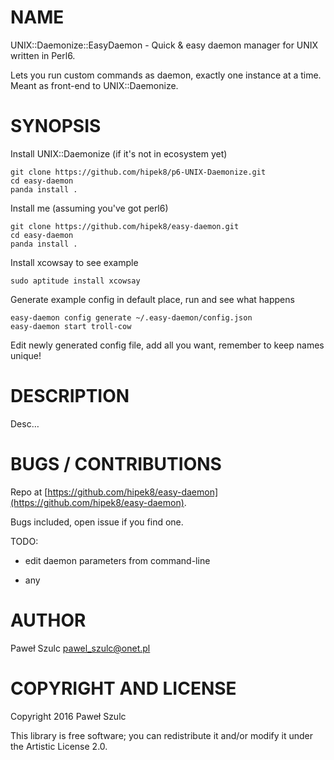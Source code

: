 NAME
====

UNIX::Daemonize::EasyDaemon - Quick & easy daemon manager for UNIX written in Perl6. 

Lets you run custom commands as daemon, exactly one instance at a time. Meant as front-end to UNIX::Daemonize.

SYNOPSIS
========

Install UNIX::Daemonize (if it's not in ecosystem yet)

    git clone https://github.com/hipek8/p6-UNIX-Daemonize.git
    cd easy-daemon
    panda install .

Install me (assuming you've got perl6)

    git clone https://github.com/hipek8/easy-daemon.git
    cd easy-daemon
    panda install .

Install xcowsay to see example

    sudo aptitude install xcowsay

Generate example config in default place, run and see what happens

    easy-daemon config generate ~/.easy-daemon/config.json
    easy-daemon start troll-cow

Edit newly generated config file, add all you want, remember to keep names unique!

DESCRIPTION
===========

Desc…

BUGS / CONTRIBUTIONS
====================

Repo at [https://github.com/hipek8/easy-daemon](https://github.com/hipek8/easy-daemon).

Bugs included, open issue if you find one.

TODO:

  * edit daemon parameters from command-line

  * any

AUTHOR
======

Paweł Szulc <pawel_szulc@onet.pl>

COPYRIGHT AND LICENSE
=====================

Copyright 2016 Paweł Szulc

This library is free software; you can redistribute it and/or modify it under the Artistic License 2.0.
